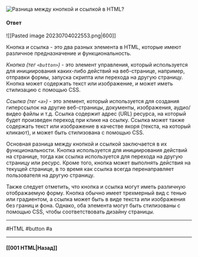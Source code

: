 ![Разница между кнопкой и ссылкой в HTML?](https://youtu.be/J6CgOSKFOlw?t=30)

#### Ответ

![[Pasted image 20230704022553.png|600]]

Кнопка и ссылка - это два разных элемента в HTML, которые имеют различное предназначение и функциональность.

*Кнопка (тег `<button>`)* - это элемент управления, который используется для инициирования каких-либо действий на веб-странице, например, отправки формы, запуска скрипта или перехода на другую страницу. Кнопка может содержать текст или изображение, и может иметь стилизацию с помощью CSS.

*Ссылка (тег `<a>`)* - это элемент, который используется для создания гиперссылок на другие веб-страницы, документы, изображения, аудио/видео файлы и т.д. Ссылка содержит адрес (URL) ресурса, на который будет произведен переход при клике на ссылку. Ссылка может также содержать текст или изображение в качестве якоря (текста, на который кликают), и может быть стилизована с помощью CSS.

Основная разница между кнопкой и ссылкой заключается в их функциональности. Кнопка используется для инициирования действий на странице, тогда как ссылка используется для перехода на другую страницу или ресурс. Кроме того, кнопка может выполнять действия на текущей странице, в то время как ссылка всегда перенаправляет пользователя на другую страницу.

Также следует отметить, что кнопка и ссылка могут иметь различную отображаемую форму. Кнопка обычно имеет трехмерный вид с тенью или градиентом, а ссылка может быть в виде текста или изображения без границ и фона. Однако, оба элемента могут быть стилизованы с помощью CSS, чтобы соответствовать дизайну страницы.


___
#HTML #button #a

___

#### [[001 HTML|Назад]]